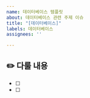 ```yaml
---
name: 데이터베이스 템플릿
about: 데이터베이스 관련 주제 이슈
title: "[데이터베이스]"
labels: 데이터베이스
assignees: ''

---
```


## ✏️ 다룰 내용
- [ ] 
- [ ]
